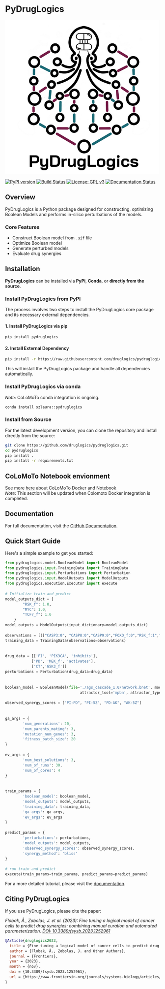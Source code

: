 
# PyDrugLogics

![PyDrugLogics Logo](https://raw.githubusercontent.com/druglogics/pydruglogics/main/logo.png)

[![PyPI version](https://img.shields.io/pypi/v/pydruglogics)](https://badge.fury.io/py/pydruglogics)
[![Build Status](https://img.shields.io/badge/build-passing-brightgreen)](https://github.com/druglogics/pydruglogics/actions)
[![License: GPL v3](https://img.shields.io/badge/License-GPLv3-blue.svg)](https://github.com/druglogics/pydruglogics/blob/main/LICENSE)
[![Documentation Status](https://img.shields.io/badge/docs-latest-brightgreen.svg)](https://druglogics.github.io/pydruglogics/)


## Overview

PyDrugLogics is a Python package designed for constructing, optimizing Boolean Models and performs in-silico perturbations of the models.
### Core Features
- Construct Boolean model from `.sif` file
- Optimize Boolean model
- Generate perturbed models
- Evaluate drug synergies

## Installation

**PyDrugLogics** can be installed via **PyPi**, **Conda**, or **directly from the source**.
### Install PyDrugLogics from PyPI

The process involves two steps to install the PyDrugLogics core package and its necessary external dependencies.

#### 1. Install PyDrugLogics via pip

```bash
pip install pydruglogics
```
#### 2. Install External Dependency

```bash
pip install -r https://raw.githubusercontent.com/druglogics/pydruglogics/main/requirements.txt
```
This will install the PyDrugLogics package and handle all dependencies automatically.


### Install PyDrugLogics via conda
*Note*: CoLoMoTo conda integration is ongoing.
```bash
conda install szlaura::pydruglogics
```

### Install from Source

For the latest development version, you can clone the repository and install directly from the source:

```bash
git clone https://github.com/druglogics/pydruglogics.git
cd pydruglogics
pip install .
pip install -r requirements.txt
```

## CoLoMoTo Notebook envionment
See more [here](https://colomoto.github.io/colomoto-docker/README.html) about CoLoMoTo Docker and Notebook<br/>
*Note*: This section will be updated when Colomoto Docker integration is completed.

## Documentation

For full documentation, visit the [GitHub Documentation](https://druglogics.github.io/pydruglogics/).

## Quick Start Guide

Here's a simple example to get you started:

```python
from pydruglogics.model.BooleanModel import BooleanModel
from pydruglogics.input.TrainingData import TrainingData
from pydruglogics.input.Perturbations import Perturbation
from pydruglogics.input.ModelOutputs import ModelOutputs
from pydruglogics.execution.Executor import execute

# Initialize train and predict
model_outputs_dict = {
        "RSK_f": 1.0,
        "MYC": 1.0,
        "TCF7_f": 1.0
    }
model_outputs = ModelOutputs(input_dictionary=model_outputs_dict)

observations = [(["CASP3:0", "CASP8:0","CASP9:0","FOXO_f:0","RSK_f:1","CCND1:1"], 1.0)]
training_data = TrainingData(observations=observations)


drug_data = [['PI', 'PIK3CA', 'inhibits'],
            ['PD', 'MEK_f', 'activates'],
            ['CT','GSK3_f']]
perturbations = Perturbation(drug_data=drug_data)


boolean_model = BooleanModel(file='./ags_cascade_1.0/network.bnet', model_name='test', mutation_type='topology',
                                  attractor_tool='mpbn', attractor_type='trapspaces')

observed_synergy_scores = ["PI-PD", "PI-5Z", "PD-AK", "AK-5Z"]


ga_args = {
        'num_generations': 20,
        'num_parents_mating': 3,
        'mutation_num_genes': 3,
        'fitness_batch_size': 20
}

ev_args = {
        'num_best_solutions': 3,
        'num_of_runs': 30,
        'num_of_cores': 4
}


train_params = {
        'boolean_model': boolean_model,
        'model_outputs': model_outputs,
        'training_data': training_data,
        'ga_args': ga_args,
        'ev_args': ev_args
}

predict_params = {
        'perturbations': perturbations,
        'model_outputs': model_outputs,
        'observed_synergy_scores': observed_synergy_scores,
        'synergy_method': 'bliss'
}

# run train and predict
execute(train_params=train_params, predict_params=predict_params)
```

For a more detailed tutorial, please visit the [documentation](https://druglogics.github.io/pydruglogics/).

## Citing PyDrugLogics

If you use PyDrugLogics, please cite the paper:

*Flobak, Å., Zobolas, J. et al. (2023): Fine tuning a logical model of cancer cells to predict drug synergies: combining manual curation and automated parameterization. [DOI: 10.3389/fsysb.2023.1252961](https://www.frontiersin.org/journals/systems-biology/articles/10.3389/fsysb.2023.1252961/full)*

```bibtex
@Article{druglogics2023,
  title = {Fine tuning a logical model of cancer cells to predict drug synergies: combining manual curation and automated parameterization},
  author = {Flobak, Å., Zobolas, J. and Other Authors},
  journal = {Frontiers},
  year = {2023},
  month = {nov},
  doi = {10.3389/fsysb.2023.1252961},
  url = {https://www.frontiersin.org/journals/systems-biology/articles/10.3389/fsysb.2023.1252961/full},
}